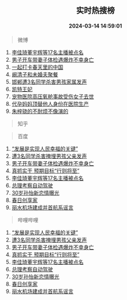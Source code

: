 <div align="center"><h2>实时热搜榜</h2><h4>2024-03-14 14:59:01</h4></div>

> 微博  

1. [李佳琦董宇辉等17名主播被点名](https://s.weibo.com/weibo?q=%23%E6%9D%8E%E4%BD%B3%E7%90%A6%E8%91%A3%E5%AE%87%E8%BE%89%E7%AD%8917%E5%90%8D%E4%B8%BB%E6%92%AD%E8%A2%AB%E7%82%B9%E5%90%8D%23&t=31&band_rank=1&Refer=top)<br />
2. [男子开车带妻子体检遇爆炸不幸身亡](https://s.weibo.com/weibo?q=%23%E7%94%B7%E5%AD%90%E5%BC%80%E8%BD%A6%E5%B8%A6%E5%A6%BB%E5%AD%90%E4%BD%93%E6%A3%80%E9%81%87%E7%88%86%E7%82%B8%E4%B8%8D%E5%B9%B8%E8%BA%AB%E4%BA%A1%23&t=31&band_rank=2&Refer=top)<br />
3. [一起打卡春天里的中国](https://s.weibo.com/weibo?q=%23%E4%B8%80%E8%B5%B7%E6%89%93%E5%8D%A1%E6%98%A5%E5%A4%A9%E9%87%8C%E7%9A%84%E4%B8%AD%E5%9B%BD%23&t=31&band_rank=3&Refer=top)<br />
4. [阚清子和未婚夫聚餐](https://s.weibo.com/weibo?q=%23%E9%98%9A%E6%B8%85%E5%AD%90%E5%92%8C%E6%9C%AA%E5%A9%9A%E5%A4%AB%E8%81%9A%E9%A4%90%23&t=31&band_rank=4&Refer=top)<br />
5. [邯郸遭3名同学杀害男孩家属发声](https://s.weibo.com/weibo?q=%23%E9%82%AF%E9%83%B8%E9%81%AD3%E5%90%8D%E5%90%8C%E5%AD%A6%E6%9D%80%E5%AE%B3%E7%94%B7%E5%AD%A9%E5%AE%B6%E5%B1%9E%E5%8F%91%E5%A3%B0%23&t=31&band_rank=5&Refer=top)<br />
6. [凯特王妃](https://s.weibo.com/weibo?q=%E5%87%AF%E7%89%B9%E7%8E%8B%E5%A6%83&t=31&band_rank=6&Refer=top)<br />
7. [宠物医院高压氧舱事故受伤女子去世](https://s.weibo.com/weibo?q=%23%E5%AE%A0%E7%89%A9%E5%8C%BB%E9%99%A2%E9%AB%98%E5%8E%8B%E6%B0%A7%E8%88%B1%E4%BA%8B%E6%95%85%E5%8F%97%E4%BC%A4%E5%A5%B3%E5%AD%90%E5%8E%BB%E4%B8%96%23&t=31&band_rank=7&Refer=top)<br />
8. [代孕妈妈顶替他人身份在医院生产](https://s.weibo.com/weibo?q=%23%E4%BB%A3%E5%AD%95%E5%A6%88%E5%A6%88%E9%A1%B6%E6%9B%BF%E4%BB%96%E4%BA%BA%E8%BA%AB%E4%BB%BD%E5%9C%A8%E5%8C%BB%E9%99%A2%E7%94%9F%E4%BA%A7%23&t=31&band_rank=8&Refer=top)<br />
9. [朱梓骁的不耐烦不像演的](https://s.weibo.com/weibo?q=%23%E6%9C%B1%E6%A2%93%E9%AA%81%E7%9A%84%E4%B8%8D%E8%80%90%E7%83%A6%E4%B8%8D%E5%83%8F%E6%BC%94%E7%9A%84%23&t=31&band_rank=9&Refer=top)<br />

> 知乎  


> 百度  

1. [“发展是实现人民幸福的关键”](https://www.baidu.com/s?wd=%E2%80%9C%E5%8F%91%E5%B1%95%E6%98%AF%E5%AE%9E%E7%8E%B0%E4%BA%BA%E6%B0%91%E5%B9%B8%E7%A6%8F%E7%9A%84%E5%85%B3%E9%94%AE%E2%80%9D&sa=fyb_news&rsv_dl=fyb_news)<br />
2. [遭3名同学杀害掩埋男孩父亲发声](https://www.baidu.com/s?wd=%E9%81%AD3%E5%90%8D%E5%90%8C%E5%AD%A6%E6%9D%80%E5%AE%B3%E6%8E%A9%E5%9F%8B%E7%94%B7%E5%AD%A9%E7%88%B6%E4%BA%B2%E5%8F%91%E5%A3%B0&sa=fyb_news&rsv_dl=fyb_news)<br />
3. [男子开车带妻子体检遇爆炸不幸身亡](https://www.baidu.com/s?wd=%E7%94%B7%E5%AD%90%E5%BC%80%E8%BD%A6%E5%B8%A6%E5%A6%BB%E5%AD%90%E4%BD%93%E6%A3%80%E9%81%87%E7%88%86%E7%82%B8%E4%B8%8D%E5%B9%B8%E8%BA%AB%E4%BA%A1&sa=fyb_news&rsv_dl=fyb_news)<br />
4. [真抓实干 预期目标“行则将至”](https://www.baidu.com/s?wd=%E7%9C%9F%E6%8A%93%E5%AE%9E%E5%B9%B2+%E9%A2%84%E6%9C%9F%E7%9B%AE%E6%A0%87%E2%80%9C%E8%A1%8C%E5%88%99%E5%B0%86%E8%87%B3%E2%80%9D&sa=fyb_news&rsv_dl=fyb_news)<br />
5. [李佳琦董宇辉等17名主播被点名](https://www.baidu.com/s?wd=%E6%9D%8E%E4%BD%B3%E7%90%A6%E8%91%A3%E5%AE%87%E8%BE%89%E7%AD%8917%E5%90%8D%E4%B8%BB%E6%92%AD%E8%A2%AB%E7%82%B9%E5%90%8D&sa=fyb_news&rsv_dl=fyb_news)<br />
6. [总理考察自动驾驶](https://www.baidu.com/s?wd=%E6%80%BB%E7%90%86%E8%80%83%E5%AF%9F%E8%87%AA%E5%8A%A8%E9%A9%BE%E9%A9%B6&sa=fyb_news&rsv_dl=fyb_news)<br />
7. [30岁孙怡新恋情曝光](https://www.baidu.com/s?wd=30%E5%B2%81%E5%AD%99%E6%80%A1%E6%96%B0%E6%81%8B%E6%83%85%E6%9B%9D%E5%85%89&sa=fyb_news&rsv_dl=fyb_news)<br />
8. [春日创享家](https://www.baidu.com/s?wd=%E6%98%A5%E6%97%A5%E5%88%9B%E4%BA%AB%E5%AE%B6&sa=fyb_news&rsv_dl=fyb_news)<br />
9. [丽水机场建成并首航系谣言](https://www.baidu.com/s?wd=%E4%B8%BD%E6%B0%B4%E6%9C%BA%E5%9C%BA%E5%BB%BA%E6%88%90%E5%B9%B6%E9%A6%96%E8%88%AA%E7%B3%BB%E8%B0%A3%E8%A8%80&sa=fyb_news&rsv_dl=fyb_news)<br />

> 哔哩哔哩  

1. [“发展是实现人民幸福的关键”](https://www.baidu.com/s?wd=%E2%80%9C%E5%8F%91%E5%B1%95%E6%98%AF%E5%AE%9E%E7%8E%B0%E4%BA%BA%E6%B0%91%E5%B9%B8%E7%A6%8F%E7%9A%84%E5%85%B3%E9%94%AE%E2%80%9D&sa=fyb_news&rsv_dl=fyb_news)<br />
2. [遭3名同学杀害掩埋男孩父亲发声](https://www.baidu.com/s?wd=%E9%81%AD3%E5%90%8D%E5%90%8C%E5%AD%A6%E6%9D%80%E5%AE%B3%E6%8E%A9%E5%9F%8B%E7%94%B7%E5%AD%A9%E7%88%B6%E4%BA%B2%E5%8F%91%E5%A3%B0&sa=fyb_news&rsv_dl=fyb_news)<br />
3. [男子开车带妻子体检遇爆炸不幸身亡](https://www.baidu.com/s?wd=%E7%94%B7%E5%AD%90%E5%BC%80%E8%BD%A6%E5%B8%A6%E5%A6%BB%E5%AD%90%E4%BD%93%E6%A3%80%E9%81%87%E7%88%86%E7%82%B8%E4%B8%8D%E5%B9%B8%E8%BA%AB%E4%BA%A1&sa=fyb_news&rsv_dl=fyb_news)<br />
4. [真抓实干 预期目标“行则将至”](https://www.baidu.com/s?wd=%E7%9C%9F%E6%8A%93%E5%AE%9E%E5%B9%B2+%E9%A2%84%E6%9C%9F%E7%9B%AE%E6%A0%87%E2%80%9C%E8%A1%8C%E5%88%99%E5%B0%86%E8%87%B3%E2%80%9D&sa=fyb_news&rsv_dl=fyb_news)<br />
5. [李佳琦董宇辉等17名主播被点名](https://www.baidu.com/s?wd=%E6%9D%8E%E4%BD%B3%E7%90%A6%E8%91%A3%E5%AE%87%E8%BE%89%E7%AD%8917%E5%90%8D%E4%B8%BB%E6%92%AD%E8%A2%AB%E7%82%B9%E5%90%8D&sa=fyb_news&rsv_dl=fyb_news)<br />
6. [总理考察自动驾驶](https://www.baidu.com/s?wd=%E6%80%BB%E7%90%86%E8%80%83%E5%AF%9F%E8%87%AA%E5%8A%A8%E9%A9%BE%E9%A9%B6&sa=fyb_news&rsv_dl=fyb_news)<br />
7. [30岁孙怡新恋情曝光](https://www.baidu.com/s?wd=30%E5%B2%81%E5%AD%99%E6%80%A1%E6%96%B0%E6%81%8B%E6%83%85%E6%9B%9D%E5%85%89&sa=fyb_news&rsv_dl=fyb_news)<br />
8. [春日创享家](https://www.baidu.com/s?wd=%E6%98%A5%E6%97%A5%E5%88%9B%E4%BA%AB%E5%AE%B6&sa=fyb_news&rsv_dl=fyb_news)<br />
9. [丽水机场建成并首航系谣言](https://www.baidu.com/s?wd=%E4%B8%BD%E6%B0%B4%E6%9C%BA%E5%9C%BA%E5%BB%BA%E6%88%90%E5%B9%B6%E9%A6%96%E8%88%AA%E7%B3%BB%E8%B0%A3%E8%A8%80&sa=fyb_news&rsv_dl=fyb_news)<br />

